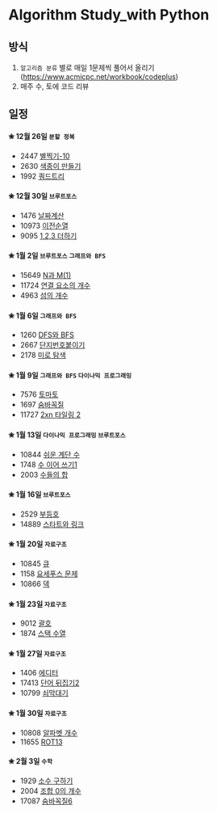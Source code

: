 # Algorithm Study_with Python

## 방식
1. `알고리즘 분류` 별로 매일 1문제씩 풀어서 올리기<br>
(https://www.acmicpc.net/workbook/codeplus)
2. 매주 수, 토에 코드 리뷰

## 일정
#### ✬ 12월 26일 `분할 정복`
  * 2447 [별찍기-10](https://www.acmicpc.net/problem/2447)
  * 2630 [색종이 만들기](https://www.acmicpc.net/problem/2630)
  * 1992 [쿼드트리](https://www.acmicpc.net/problem/1992)

#### ✬ 12월 30일 `브루트포스`
  * 1476 [날짜계산](https://www.acmicpc.net/problem/1476)
  * 10973 [이전순열](https://www.acmicpc.net/problem/10973)
  * 9095 [1,2,3 더하기](https://www.acmicpc.net/problem/9095)

#### ✬ 1월 2일 `브루트포스` `그래프와 BFS`
  * 15649 [N과 M(1)](https://www.acmicpc.net/problem/15649)
  * 11724 [연결 요소의 개수](https://www.acmicpc.net/problem/11724)
  * 4963 [섬의 개수](https://www.acmicpc.net/problem/4963)

#### ✬ 1월 6일 `그래프와 BFS`
  * 1260 [DFS와 BFS](https://www.acmicpc.net/problem/1260)
  * 2667 [단지번호붙이기](https://www.acmicpc.net/problem/2667)
  * 2178 [미로 탐색](https://www.acmicpc.net/problem/2178)
  
#### ✬ 1월 9일 `그래프와 BFS` `다이나믹 프로그래밍`
  * 7576 [토마토](https://www.acmicpc.net/problem/7576)
  * 1697 [숨바꼭질](https://www.acmicpc.net/problem/1697)
  * 11727 [2xn 타일링 2](https://www.acmicpc.net/problem/11727)

#### ✬ 1월 13일 `다이나믹 프로그래밍` `브루트포스`
  * 10844 [쉬운 계단 수](https://www.acmicpc.net/problem/10844)
  * 1748 [수 이어 쓰기1](https://www.acmicpc.net/problem/1748)
  * 2003 [수들의 합](https://www.acmicpc.net/problem/2003)
  
#### ✬ 1월 16일 `브루트포스`
  * 2529 [부등호](https://www.acmicpc.net/problem/2529)
  * 14889 [스타트와 링크](https://www.acmicpc.net/problem/14889)
  
#### ✬ 1월 20일 `자료구조`
  * 10845 [큐](https://www.acmicpc.net/problem/10845)
  * 1158 [요세푸스 문제](https://www.acmicpc.net/problem/1158)
  * 10866 [덱](https://www.acmicpc.net/problem/10866)
  
#### ✬ 1월 23일 `자료구조`
  * 9012 [괄호](https://www.acmicpc.net/problem/9012)
  * 1874 [스택 수열](https://www.acmicpc.net/problem/1874)
  
#### ✬ 1월 27일 `자료구조`
  * 1406 [에디터](https://www.acmicpc.net/problem/1406)
  * 17413 [단어 뒤집기2](https://www.acmicpc.net/problem/17413)
  * 10799 [쇠막대기](https://www.acmicpc.net/problem/10799)

#### ✬ 1월 30일 `자료구조`
  * 10808 [알파벳 개수](https://www.acmicpc.net/problem/10808)
  * 11655 [ROT13](https://www.acmicpc.net/problem/11655)
  
#### ✬ 2월 3일 `수학` 
  * 1929 [소수 구하기](https://www.acmicpc.net/problem/1929)
  * 2004 [조합 0의 개수](https://www.acmicpc.net/problem/2004)
  * 17087 [숨바꼭질6](https://www.acmicpc.net/problem/17087)
